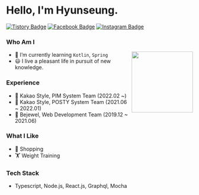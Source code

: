 # Hello, I'm Hyunseung.

[![Tistory Badge](https://img.shields.io/badge/Tech%20Blog-555263?style=flat&logoColor=white)](https://asce-hyunseung.tistory.com/)
[![Facebook Badge](https://img.shields.io/badge/facebook-1877f2?style=flat&logo=facebook&logoColor=white&link=https://www.facebook.com/AsCEhyunseung)](https://www.facebook.com/AsCEhyunseung)
[![Instagram Badge](http://img.shields.io/badge/-Instagram-pink?style=flat&logo=Instagram&link=https://instagram.com/asce_hyunseungg)](https://instagram.com/asce_hyunseungg)


### Who Am I

<img align='right' src="https://github-readme-stats.vercel.app/api?username=AsCE-hyunseung" height="165">

- 🌱 I’m currently learning `Kotlin`, `Spring`
- 😃 I live a pleasant life in pursuit of new knowledge.

### Experience

- 🐤 Kakao Style, PIM System Team (2022.02 ~)
- 🐤 Kakao Style, POSTY System Team (2021.06 ~ 2022.01)
- 🐣 Bejewel, Web Development Team (2019.12 ~ 2021.06)

### What I Like

- 👕 Shopping
- 🏋️ Weight Training

### Tech Stack

- Typescript, Node.js, React.js, Graphql, Mocha
